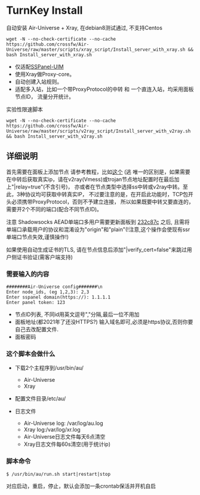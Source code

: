 # TurnKey Install
自动安装 Air-Universe + Xray, 在debian8测试通过, 不支持Centos
```shell
wget -N --no-check-certificate --no-cache https://github.com/crossfw/Air-Universe/raw/master/scripts/xray_script/Install_server_with_xray.sh && bash Install_server_with_xray.sh
```
- 仅适配[SSPanel-UIM](https://github.com/Anankke/SSPanel-Uim)
- 使用Xray做Proxy-core。
- 自动创建入站规则。
- 适配多入站，比如一个带ProxyProtocol的中转 和 一个直连入站，均采用面板节点ID， 流量分开统计。

实验性限速脚本
```shell
wget -N --no-check-certificate --no-cache https://github.com/crossfw/Air-Universe/raw/master/scripts/v2ray_script/Install_server_with_v2ray.sh && bash Install_server_with_v2ray.sh
```


## 详细说明
首先需要在面板上添加节点
请参考教程，比如[这个](https://soga.vaxilu.com/soga-v2ray/sspanel-v2ray) (逃
唯一的区别是，如果需要在中转后获取真实ip，请在v2ray(Vmess)或trojan节点地址配置时在最后加上"|relay=true"(不含引号)，
亦或者在节点类型中选择ss中转或v2ray中转。至此，3种协议均可获取中转真实IP， 不过要注意的是，在开启此功能时，TCP包开头必须携带ProxyProtocol，否则不予建立连接，
所以如果既要中转又要直连的，需要开2个不同的端口(配合不同节点ID)。<br>

注意 Shadowsocks AEAD单端口多用户需要更新面板到
[232c87c](https://github.com/Anankke/SSPanel-Uim/commit/232c87c0ff80d0118249d9c0eb161f869e7f4c5d)
之后, 且需将单端口承载用户的协议和混淆设为"origin"和"plain"(!注意,这个操作会使现有ssr单端口节点失效,谨慎操作!)<br>

如果使用自动生成证书的TLS, 请在节点信息后添加"|verify_cert=false"来跳过用户侧证书验证(需客户端支持)

### 需要输入的内容
```shell
########Air-Universe config#######\n
Enter node_ids, (eg 1,2,3): 2,3
Enter sspanel domain(https://): 1.1.1.1
Enter panel token: 123

```
- 节点ID列表, 不同id用英文逗号","分隔,最后一位不用加
- 面板地址(都2021年了还没HTTPS?) 输入域名即可,必须是https协议,否则你要自己去改配置文件.
- 面板密码

### 这个脚本会做什么
- 下载2个主程序到/usr/bin/au/
    - Air-Universe
    - Xray

- 配置文件目录/etc/au/
- 日志文件
    - Air-Universe log: /var/log/au.log
    - Xray log:/var/log/xr.log
    - Air-Universe日志文件每天6点清空
    - Xray日志文件每60s清空(用于统计ip)
    
### 脚本命令
```shell
$ /usr/bin/au/run.sh start|restart|stop
```
对应启动，重启，停止，默认会添加一条crontab保活并开机自启
